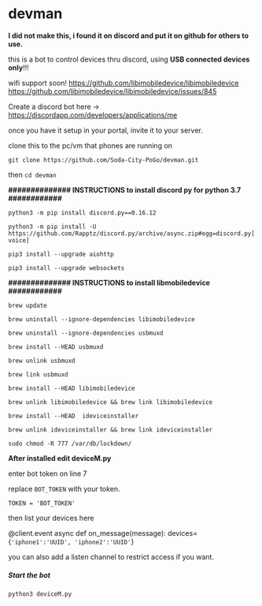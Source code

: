 # devman

**I did not make this, i found it on discord and put it on github for others to use.**

this is a bot to control devices thru discord, using **USB connected devices only**!!! 

wifi support soon!
https://github.com/libimobiledevice/libimobiledevice
https://github.com/libimobiledevice/libimobiledevice/issues/845


Create a discord bot here -> https://discordapp.com/developers/applications/me

once you have it setup in your portal, invite it to your server.

clone this to the pc/vm that phones are running on

`git clone https://github.com/Soda-City-PoGo/devman.git`

then `cd devman`


**############## INSTRUCTIONS to install discord py for python 3.7 ############**

`python3 -m pip install discord.py==0.16.12`

`python3 -m pip install -U https://github.com/Rapptz/discord.py/archive/async.zip#egg=discord.py[voice]`

`pip3 install --upgrade aiohttp`

`pip3 install --upgrade websockets`

**############## INSTRUCTIONS to install libmobiledevice ############**

`brew update`

`brew uninstall --ignore-dependencies libimobiledevice`

`brew uninstall --ignore-dependencies usbmuxd`

`brew install --HEAD usbmuxd`

`brew unlink usbmuxd`

`brew link usbmuxd`

`brew install --HEAD libimobiledevice`

`brew unlink libimobiledevice && brew link libimobiledevice`

`brew install --HEAD  ideviceinstaller`

`brew unlink ideviceinstaller && brew link ideviceinstaller`

`sudo chmod -R 777 /var/db/lockdown/`

**After installed edit deviceM.py**

enter bot token on line 7

replace `BOT_TOKEN` with your token.

`TOKEN = 'BOT_TOKEN'`

then list your devices here

@client.event
async def on_message(message):
    devices={`'iphone1':'UUID',
             'iphone2':'UUID'`}

you can also add a listen channel to restrict access if you want.

##### Start the bot #####

`python3 deviceM.py`


